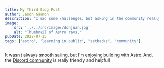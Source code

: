 ```yaml
---
title: My Third Blog Post
author: Jason Gannon
description: "I had some challenges, but asking in the community really helped!"
image:
    src: '../../src/images/donjuan.jpg'
    alt: "Thumbnail of Astro rays."
pubDate: 2022-07-15
tags: ["astro", "learning in public", "setbacks", "community"]
---
```

It wasn't always smooth sailing, but I'm enjoying building with Astro. And, the [Discord community](https://astro.build/chat) is really friendly and helpful!
